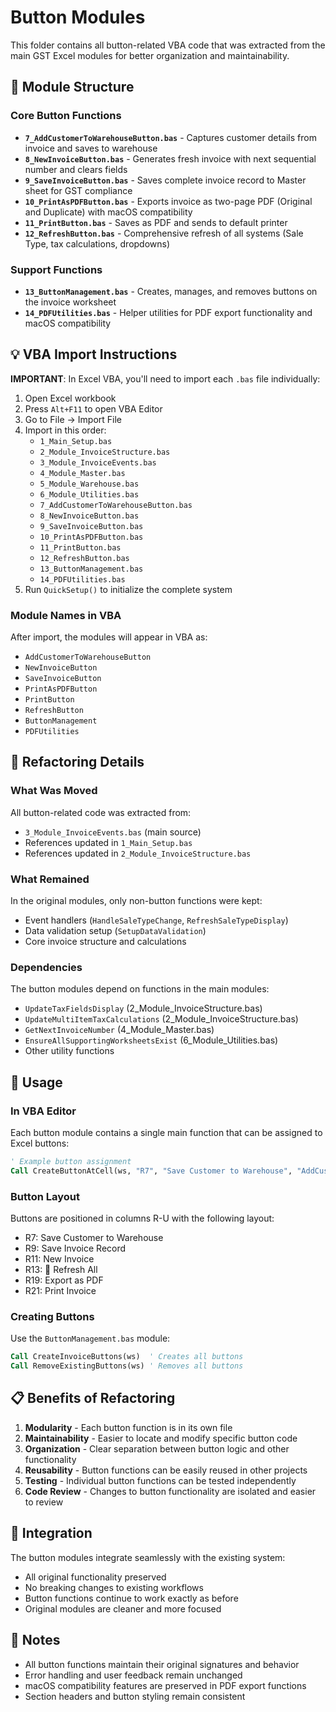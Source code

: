 # Button Modules

This folder contains all button-related VBA code that was extracted from the main GST Excel modules for better organization and maintainability.

## 📁 Module Structure

### Core Button Functions
- **`7_AddCustomerToWarehouseButton.bas`** - Captures customer details from invoice and saves to warehouse
- **`8_NewInvoiceButton.bas`** - Generates fresh invoice with next sequential number and clears fields
- **`9_SaveInvoiceButton.bas`** - Saves complete invoice record to Master sheet for GST compliance
- **`10_PrintAsPDFButton.bas`** - Exports invoice as two-page PDF (Original and Duplicate) with macOS compatibility
- **`11_PrintButton.bas`** - Saves as PDF and sends to default printer
- **`12_RefreshButton.bas`** - Comprehensive refresh of all systems (Sale Type, tax calculations, dropdowns)

### Support Functions
- **`13_ButtonManagement.bas`** - Creates, manages, and removes buttons on the invoice worksheet
- **`14_PDFUtilities.bas`** - Helper utilities for PDF export functionality and macOS compatibility

## 💡 VBA Import Instructions

**IMPORTANT**: In Excel VBA, you'll need to import each `.bas` file individually:

1. Open Excel workbook
2. Press `Alt+F11` to open VBA Editor
3. Go to File → Import File
4. Import in this order:
   - `1_Main_Setup.bas`
   - `2_Module_InvoiceStructure.bas`
   - `3_Module_InvoiceEvents.bas`
   - `4_Module_Master.bas`
   - `5_Module_Warehouse.bas`
   - `6_Module_Utilities.bas`
   - `7_AddCustomerToWarehouseButton.bas`
   - `8_NewInvoiceButton.bas`
   - `9_SaveInvoiceButton.bas`
   - `10_PrintAsPDFButton.bas`
   - `11_PrintButton.bas`
   - `12_RefreshButton.bas`
   - `13_ButtonManagement.bas`
   - `14_PDFUtilities.bas`
5. Run `QuickSetup()` to initialize the complete system

### Module Names in VBA
After import, the modules will appear in VBA as:
- `AddCustomerToWarehouseButton`
- `NewInvoiceButton`
- `SaveInvoiceButton`
- `PrintAsPDFButton`
- `PrintButton`
- `RefreshButton`
- `ButtonManagement`
- `PDFUtilities`

## 🔧 Refactoring Details

### What Was Moved
All button-related code was extracted from:
- `3_Module_InvoiceEvents.bas` (main source)
- References updated in `1_Main_Setup.bas` 
- References updated in `2_Module_InvoiceStructure.bas`

### What Remained
In the original modules, only non-button functions were kept:
- Event handlers (`HandleSaleTypeChange`, `RefreshSaleTypeDisplay`)
- Data validation setup (`SetupDataValidation`)
- Core invoice structure and calculations

### Dependencies
The button modules depend on functions in the main modules:
- `UpdateTaxFieldsDisplay` (2_Module_InvoiceStructure.bas)
- `UpdateMultiItemTaxCalculations` (2_Module_InvoiceStructure.bas)
- `GetNextInvoiceNumber` (4_Module_Master.bas)
- `EnsureAllSupportingWorksheetsExist` (6_Module_Utilities.bas)
- Other utility functions

## 🚀 Usage

### In VBA Editor
Each button module contains a single main function that can be assigned to Excel buttons:

```vb
' Example button assignment
Call CreateButtonAtCell(ws, "R7", "Save Customer to Warehouse", "AddCustomerToWarehouseButton")
```

### Button Layout
Buttons are positioned in columns R-U with the following layout:
- R7: Save Customer to Warehouse
- R9: Save Invoice Record  
- R11: New Invoice
- R13: 🔄 Refresh All
- R19: Export as PDF
- R21: Print Invoice

### Creating Buttons
Use the `ButtonManagement.bas` module:
```vb
Call CreateInvoiceButtons(ws)  ' Creates all buttons
Call RemoveExistingButtons(ws) ' Removes all buttons
```

## 📋 Benefits of Refactoring

1. **Modularity** - Each button function is in its own file
2. **Maintainability** - Easier to locate and modify specific button code
3. **Organization** - Clear separation between button logic and other functionality
4. **Reusability** - Button functions can be easily reused in other projects
5. **Testing** - Individual button functions can be tested independently
6. **Code Review** - Changes to button functionality are isolated and easier to review

## 🔗 Integration

The button modules integrate seamlessly with the existing system:
- All original functionality preserved
- No breaking changes to existing workflows
- Button functions continue to work exactly as before
- Original modules are cleaner and more focused

## 📝 Notes

- All button functions maintain their original signatures and behavior
- Error handling and user feedback remain unchanged
- macOS compatibility features are preserved in PDF export functions
- Section headers and button styling remain consistent
